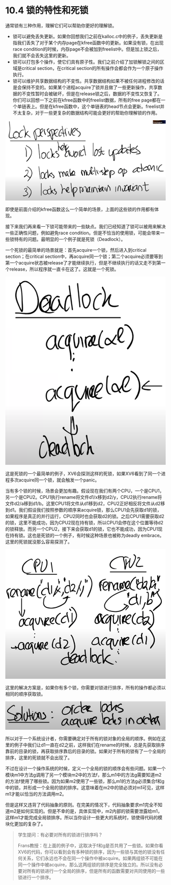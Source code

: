 # 10.4 锁的特性和死锁

通常锁有三种作用，理解它们可以帮助你更好的理解锁。

* 锁可以避免丢失更新。如果你回想我们之前在kalloc.c中的例子，丢失更新是指我们丢失了对于某个内存page在kfree函数中的更新。如果没有锁，在出现race condition的时候，内存page不会被加到freelist中。但是加上锁之后，我们就不会丢失这里的更新。
* 锁可以打包多个操作，使它们具有原子性。我们之前介绍了加锁解锁之间的区域是critical section，在critical section的所有操作会都会作为一个原子操作执行。
* 锁可以维护共享数据结构的不变性。共享数据结构如果不被任何进程修改的话是会保持不变的。如果某个进程acquire了锁并且做了一些更新操作，共享数据的不变性暂时会被破坏，但是在release锁之后，数据的不变性又恢复了。你们可以回想一下之前在kfree函数中的freelist数据，所有的free page都在一个单链表上。但是在kfree函数中，这个单链表的head节点会更新。freelist并不太复杂，对于一些更复杂的数据结构可能会更好的帮助你理解锁的作用。

![](../.gitbook/assets/image%20%28510%29.png)

即使是前面介绍的kfree函数这么一个简单的场景，上面的这些锁的作用都有体现。

接下来我们再来看一下锁可能带来的一些缺点。我们已经知道了锁可以被用来解决一些正确性问题，例如避免race condition。但是不恰当的使用锁，可能会带来一些锁特有的问题。最明显的一个例子就是死锁（Deadlock）。

一个死锁的最简单的场景就是：首先acquire一个锁，然后进入到critical section；在critical section中，再acquire同一个锁；第二个acquire必须要等到第一个acquire状态被release了才能继续执行，但是不继续执行的话又走不到第一个release，所以程序就一直卡在这了。这就是一个死锁。

![](../.gitbook/assets/image%20%28460%29.png)

这是死锁的一个最简单的例子，XV6会探测这样的死锁，如果XV6看到了同一个进程多次acquire同一个锁，就会触发一个panic。

当有多个锁的时候，场景会更加有趣。假设现在我们有两个CPU，一个是CPU1，另一个是CPU2。CPU1执行rename将文件d1/x移到d2/y，CPU2执行rename将文件d2/a移到d1/b。这里CPU1将文件从d1移到d2，CPU2正好相反将文件从d2移到d1。我们假设我们按照参数的顺序来acquire锁，那么CPU1会先获取d1的锁，如果程序是真正的并行运行，CPU2同时也会获取d2的锁。之后CPU1需要获取d2的锁，这里不能成功，因为CPU2现在持有锁，所以CPU1会停在这个位置等待d2的锁释放。而另一个CPU2，接下来会获取d1的锁，它也不能成功，因为CPU1现在持有锁。这也是死锁的一个例子，有时候这种场景也被称为deadly embrace。这里的死锁就没那么容易探测了。

![](../.gitbook/assets/image%20%28502%29.png)

这里的解决方案是，如果你有多个锁，你需要对锁进行排序，所有的操作都必须以相同的顺序获取锁。

![](../.gitbook/assets/image%20%28520%29.png)

所以对于一个系统设计者，你需要确定对于所有的锁对象的全局的顺序。例如在这里的例子中我们让d1一直在d2之前，这样我们在rename的时候，总是先获取排序靠前的目录的锁，再获取排序靠后的目录的锁。如果对于所有的锁有了一个全局的排序，这里的死锁就不会出现了。

不过在设计一个操作系统的时候，定义一个全局的锁的顺序会有些问题。如果一个模块m1中方法g调用了另一个模块m2中的方法f，那么m1中的方法g需要知道m2的方法f使用了哪些锁。因为如果m2使用了一些锁，那么m1的方法g必须集合f和g中的锁，并形成一个全局的锁的排序。这意味着在m2中的锁必须对m1可见，这样m1才能以恰当的方法调用m2。

但是这样又违背了代码抽象的原则。在完美的情况下，代码抽象要求m1完全不知道m2是如何实现的。但是不幸的是，具体实现中，m2内部的锁需要泄露给m1，这样m1才能完成全局锁排序。所以当你设计一些更大的系统时，锁使得代码的模块化更加的复杂了。

> 学生提问：有必要对所有的锁进行排序吗？
>
> Frans教授：在上面的例子中，这取决于f和g是否共用了一些锁。如果你看XV6的代码，你可以看到会有多种锁的排序，因为一些锁与其他的锁没有任何关系，它们永远也不会在同一个操作中被acquire。如果两组锁不可能在同一个操作中被acquire，那么这两组锁的排序是完全独立的。所以没有必要对所有的锁进行一个全局的排序，但是所有的函数需要对共同使用的一些锁进行一个排序。





